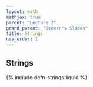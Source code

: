 ```yaml
---
layout: math
mathjax: true
parent: "Lecture 2"
grand_parent: "Steven's Slides"
title: Strings
nav_order: 1
---
```


## Strings

{% include defn-strings.liquid %}